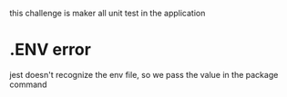 this challenge is maker all unit test in the application

# .ENV error

jest doesn't recognize the env file, so we pass the value in the package command
